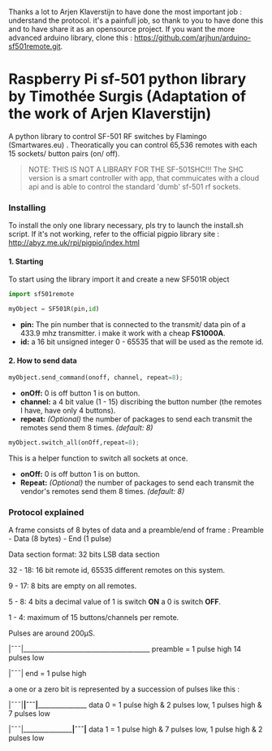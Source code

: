 Thanks a lot to Arjen Klaverstijn to have done the most important job : understand the protocol. it's a painfull job, so thank to you to have done this and to have share it as an opensource project.
If you want the more advanced arduino library, clone this : https://github.com/arjhun/arduino-sf501remote.git.

# Raspberry Pi sf-501 python library by Timothée Surgis (Adaptation of the work of Arjen Klaverstijn)

A python library to control SF-501 RF switches by Flamingo (Smartwares.eu) . Theoratically you can control 65,536 remotes with each 15 sockets/ button pairs (on/ off).

>NOTE: THIS IS NOT A LIBRARY FOR THE SF-501SHC!!! The SHC version is a smart controller with app, that commuicates with a cloud api and is able to control the standard 'dumb' sf-501 rf sockets.

### Installing 

To install the only one library necessary, pls try to launch the install.sh script. If it's not working, refer to the official pigpio library site : http://abyz.me.uk/rpi/pigpio/index.html

#### 1. Starting 
To start using the library import it and create a new SF501R object

```python
import sf501remote

myObject = SF501R(pin,id)
```
  - **pin:** The pin number that is connected to the transmit/ data pin of a 433.9 mhz transmitter. i make it work with a cheap **FS1000A**.
  - **id:** a 16 bit unsigned integer 0 - 65535 that will be used as the remote id.

#### 2.  How to send data

```python
myObject.send_command(onoff, channel, repeat=8);
```
- **onOff:** 0 is off button 1 is on button.
- **channel:** a 4 bit value (1 - 15) discribing the button number (the remotes I have, have only 4 buttons).
- **repeat:** *(Optional)* the number of packages to send each transmit the remotes send them 8 times. *(default: 8)*

```python
myObject.switch_all(onOff,repeat=8);
```
This is a helper function to switch all sockets at once.

- **onOff:** 0 is off button 1 is on button.
- **Repeat:** *(Optional)* the number of packages to send each transmit the vendor's remotes send them 8 times. *(default: 8)*

### Protocol explained

A frame consists of 8 bytes of data and a preamble/end of frame :
Preamble - Data (8 bytes) - End (1 pulse)

Data section format:
32 bits LSB data section

32 - 18: 16 bit remote id, 65535 different remotes on this system.

9 - 17: 8 bits are empty on all remotes.

5 - 8: 4 bits a decimal value of 1 is switch **ON** a 0 is switch **OFF**.

1 - 4: maximum of 15 buttons/channels per remote.

Pulses are around 200µS.

|¯¯¯|_______________________________________
preamble = 1 pulse high 14 pulses low

|¯¯¯|
end = 1 pulse high

a one or a zero bit is represented by a succession of pulses like this :

|¯¯¯|______|¯¯¯|_____________________
data 0 = 1 pulse high & 2 pulses low, 1 pulses high & 7 pulses low

|¯¯¯|_____________________|¯¯¯|______
data 1 = 1 pulse high & 7 pulses low, 1 pulse high & 2 pulses low


